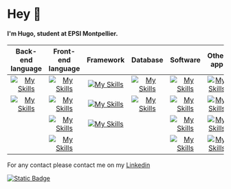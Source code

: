 # Hey 👋

#### I'm Hugo, student at EPSI Montpellier.
<link rel="stylesheet" href="https://cdn.jsdelivr.net/npm/@tabler/icons-webfont@latest/dist/tabler-icons.min.css" />



|Back-end language|Front-end language| Framework | Database | Software | Other app |
|:----:|:----:|:----:| :----:|:----:|:----:|
|[![My Skills](https://skillicons.dev/icons?i=py)]()|[![My Skills](https://skillicons.dev/icons?i=dart)]()| [![My Skills](https://skillicons.dev/icons?i=flutter)]() | [![My Skills](https://skillicons.dev/icons?i=sqlite)]() | [![My Skills](https://skillicons.dev/icons?i=androidstudio)]() | [![My Skills](https://skillicons.dev/icons?i=notion)]() |
|[![My Skills](https://skillicons.dev/icons?i=php)]()  |[![My Skills](https://skillicons.dev/icons?i=html)]()| [![My Skills](https://skillicons.dev/icons?i=bootstrap)]() | [![My Skills](https://skillicons.dev/icons?i=mysql)]()   |  [![My Skills](https://skillicons.dev/icons?i=vscode)]() |  [![My Skills](https://skillicons.dev/icons?i=obsidian)]() |
| |[![My Skills](https://skillicons.dev/icons?i=css)]()| [![My Skills](https://skillicons.dev/icons?i=symfony)]() | |  [![My Skills](https://skillicons.dev/icons?i=figma)]() |  [![My Skills](https://skillicons.dev/icons?i=ps)]() |
| |[![My Skills](https://skillicons.dev/icons?i=js)]()  | | | [![My Skills](https://skillicons.dev/icons?i=github)]()   | [![My Skills](https://skillicons.dev/icons?i=blender)]() |


For any contact please contact me on my <a href="https://www.linkedin.com/in/hugo-lembrez/">Linkedin</a>


[![Static Badge](https://img.shields.io/badge/My_Bento-green)](https://bento.me/hugol)

